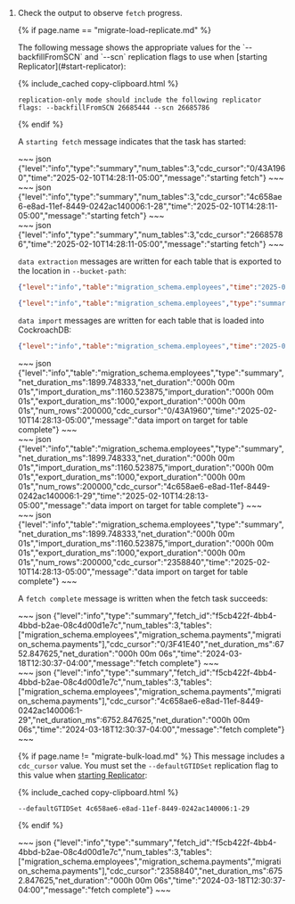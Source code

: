 1. Check the output to observe `fetch` progress. 

	{% if page.name == "migrate-load-replicate.md" %}
	<section class="filter-content" markdown="1" data-scope="oracle">
	The following message shows the appropriate values for the `--backfillFromSCN` and `--scn` replication flags to use when [starting Replicator](#start-replicator):

	{% include_cached copy-clipboard.html %}
	~~~ 
	replication-only mode should include the following replicator flags: --backfillFromSCN 26685444 --scn 26685786
	~~~
	</section>
	{% endif %}

	A `starting fetch` message indicates that the task has started:

	<section class="filter-content" markdown="1" data-scope="postgres">
	~~~ json
	{"level":"info","type":"summary","num_tables":3,"cdc_cursor":"0/43A1960","time":"2025-02-10T14:28:11-05:00","message":"starting fetch"}
	~~~
	</section>

	<section class="filter-content" markdown="1" data-scope="mysql">
	~~~ json
	{"level":"info","type":"summary","num_tables":3,"cdc_cursor":"4c658ae6-e8ad-11ef-8449-0242ac140006:1-28","time":"2025-02-10T14:28:11-05:00","message":"starting fetch"}
	~~~	
	</section>

	<section class="filter-content" markdown="1" data-scope="oracle">
	~~~ json
	{"level":"info","type":"summary","num_tables":3,"cdc_cursor":"26685786","time":"2025-02-10T14:28:11-05:00","message":"starting fetch"}
	~~~
	</section>

	`data extraction` messages are written for each table that is exported to the location in `--bucket-path`:

	~~~ json
	{"level":"info","table":"migration_schema.employees","time":"2025-02-10T14:28:11-05:00","message":"data extraction phase starting"}
	~~~

	~~~ json
	{"level":"info","table":"migration_schema.employees","type":"summary","num_rows":200000,"export_duration_ms":1000,"export_duration":"000h 00m 01s","time":"2025-02-10T14:28:12-05:00","message":"data extraction from source complete"}
	~~~

	`data import` messages are written for each table that is loaded into CockroachDB:

	~~~ json
	{"level":"info","table":"migration_schema.employees","time":"2025-02-10T14:28:12-05:00","message":"starting data import on target"}
	~~~

	<section class="filter-content" markdown="1" data-scope="postgres">
	~~~ json
	{"level":"info","table":"migration_schema.employees","type":"summary","net_duration_ms":1899.748333,"net_duration":"000h 00m 01s","import_duration_ms":1160.523875,"import_duration":"000h 00m 01s","export_duration_ms":1000,"export_duration":"000h 00m 01s","num_rows":200000,"cdc_cursor":"0/43A1960","time":"2025-02-10T14:28:13-05:00","message":"data import on target for table complete"}
	~~~
	</section>

	<section class="filter-content" markdown="1" data-scope="mysql">
	~~~ json
	{"level":"info","table":"migration_schema.employees","type":"summary","net_duration_ms":1899.748333,"net_duration":"000h 00m 01s","import_duration_ms":1160.523875,"import_duration":"000h 00m 01s","export_duration_ms":1000,"export_duration":"000h 00m 01s","num_rows":200000,"cdc_cursor":"4c658ae6-e8ad-11ef-8449-0242ac140006:1-29","time":"2025-02-10T14:28:13-05:00","message":"data import on target for table complete"}
	~~~
	</section>

	<section class="filter-content" markdown="1" data-scope="oracle">
	~~~ json
	{"level":"info","table":"migration_schema.employees","type":"summary","net_duration_ms":1899.748333,"net_duration":"000h 00m 01s","import_duration_ms":1160.523875,"import_duration":"000h 00m 01s","export_duration_ms":1000,"export_duration":"000h 00m 01s","num_rows":200000,"cdc_cursor":"2358840","time":"2025-02-10T14:28:13-05:00","message":"data import on target for table complete"}
	~~~
	</section>

	A `fetch complete` message is written when the fetch task succeeds:

	<section class="filter-content" markdown="1" data-scope="postgres">
	~~~ json
	{"level":"info","type":"summary","fetch_id":"f5cb422f-4bb4-4bbd-b2ae-08c4d00d1e7c","num_tables":3,"tables":["migration_schema.employees","migration_schema.payments","migration_schema.payments"],"cdc_cursor":"0/3F41E40","net_duration_ms":6752.847625,"net_duration":"000h 00m 06s","time":"2024-03-18T12:30:37-04:00","message":"fetch complete"}
	~~~
	</section>

	<section class="filter-content" markdown="1" data-scope="mysql">
	~~~ json
	{"level":"info","type":"summary","fetch_id":"f5cb422f-4bb4-4bbd-b2ae-08c4d00d1e7c","num_tables":3,"tables":["migration_schema.employees","migration_schema.payments","migration_schema.payments"],"cdc_cursor":"4c658ae6-e8ad-11ef-8449-0242ac140006:1-29","net_duration_ms":6752.847625,"net_duration":"000h 00m 06s","time":"2024-03-18T12:30:37-04:00","message":"fetch complete"}
	~~~

	{% if page.name != "migrate-bulk-load.md" %}
	This message includes a `cdc_cursor` value. You must set the `--defaultGTIDSet` replication flag to this value when [starting Replicator](#start-replicator):

	{% include_cached copy-clipboard.html %}
	~~~ 
	--defaultGTIDSet 4c658ae6-e8ad-11ef-8449-0242ac140006:1-29
	~~~
	{% endif %}
	</section>

	<section class="filter-content" markdown="1" data-scope="oracle">
	~~~ json
	{"level":"info","type":"summary","fetch_id":"f5cb422f-4bb4-4bbd-b2ae-08c4d00d1e7c","num_tables":3,"tables":["migration_schema.employees","migration_schema.payments","migration_schema.payments"],"cdc_cursor":"2358840","net_duration_ms":6752.847625,"net_duration":"000h 00m 06s","time":"2024-03-18T12:30:37-04:00","message":"fetch complete"}
	~~~
	</section>